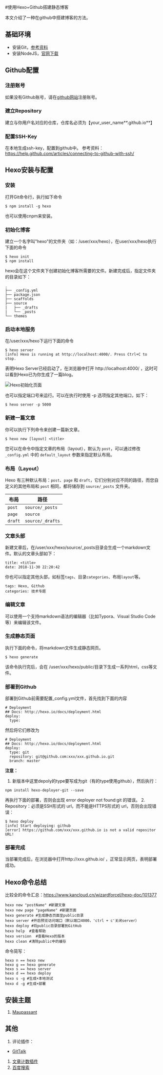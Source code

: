 #使用Hexo+Github搭建静态博客

本文介绍了一种在github中搭建博客的方法。

## 基础环境

* 安装Git，[参考资料](https://git-scm.com/book/zh/v1/%E8%B5%B7%E6%AD%A5-%E5%AE%89%E8%A3%85-Git)
* 安装NodeJS，[官网下载](https://nodejs.org/zh-cn/download/)


## Github配置

### 注册账号

如果没有Github账号，请在[github网站](https://github.com/)注册账号。

### 建立Repository

建立与你用户名对应的仓库，仓库名必须为【your_user_name**.github.io**】

### 配置SSH-Key

在本地生成ssh-key，配置到github中。
参考资料：https://help.github.com/articles/connecting-to-github-with-ssh/

## Hexo安装与配置

### 安装

打开Git命令行，执行如下命令
```
$ npm install -g hexo
```

也可以使用cnpm来安装。

### 初始化博客

建立一个名字叫"hexo"的文件夹（如：/user/xxx/hexo），在user/xxx/hexo执行下面的命令

```
$ hexo init
$ npm install
```

hexo会在这个文件夹下创建初始化博客所需要的文件。新建完成后，指定文件夹的目录如下：

```
.
├── _config.yml
├── package.json
├── scaffolds
├── source
|   ├── _drafts
|   └── _posts
└── themes
```

### 启动本地服务

在/user/xxx/hexo下运行下面的命令

```
$ hexo server
[info] Hexo is running at http://localhost:4000/. Press Ctrl+C to stop.
```

表明Hexo Server已经启动了，在浏览器中打开  http://localhost:4000/ ，这时可以看到Hexo已为你生成了一篇blog。

![Hexo初始化页面](assets/image-20181201101755495-3630675.png)



也可以指定端口号来运行。可以在执行时使用 -p 选项指定其他端口，如下：

```
$ hexo server -p 5000
```

### 新建一篇文章

你可以执行下列命令来创建一篇新文章。

```
$ hexo new [layout] <title>
```

您可以在命令中指定文章的布局（layout），默认为 `post`，可以通过修改 `_config.yml` 中的 `default_layout` 参数来指定默认布局。

### 布局（Layout）

Hexo 有三种默认布局：`post`、`page` 和 `draft`，它们分别对应不同的路径，而您自定义的其他布局和 `post` 相同，都将储存到 `source/_posts` 文件夹。

| 布局    | 路径             |
| ------- | ---------------- |
| `post`  | `source/_posts`  |
| `page`  | `source`         |
| `draft` | `source/_drafts` |

### 文章头部

新建文章后，在/user/xxx/hexo/source/\_posts目录会生成一个markdown文件。默认的文章头部如下：
```
title: <title>
date: 2018-11-30 22:20:42
```
你也可以指定其他头部，如标签`tags`、目录`categories`、布局`layout`等。
```
tags: Hexo, Github
categories: 技术专题
```

### 编辑文章

可以使用一个支持markdown语法的编辑器（比如Typora、Visual Studio Code等）来编辑该文件。

### 生成静态页面

执行下面的命令，将markdown文件生成静态网页。

```
$ hexo generate
```

该命令执行完后，会在 /user/xxx/hexo/public/目录下生成一系列html，css等文件。

### 部署到Github

部署到Github前需要配置_config.yml文件，首先找到下面的内容

```
# Deployment
## Docs: http://hexo.io/docs/deployment.html
deploy:
  type:
```

然后将它们修改为

```
# Deployment
## Docs: http://hexo.io/docs/deployment.html
deploy:
  type: git
  repository: git@github.com:xxx/xxx.github.io.git
  branch: master
```

**注意：**
1. 新版本中这里depoly的type要写成为git（有的type使用github），然后执行：
```
npm install hexo-deployer-git --save
```
再执行下面的部署，否则会出现 error deployer not found:git 的错误。
2. Repository：必须是SSH形式的 url，而不能是HTTPS形式的 url，否则会出现错误：
```
$ hexo deploy
[info] Start deploying: github
[error] https://github.com/xxx/xxx.github.io is not a valid repositor URL!
```
### 部署完成

当部署完成后，在浏览器中打开http://xxx.github.io/ ，正常显示网页，表明部署成功。

## Hexo命令总结
比较全的命令汇总：https://www.kancloud.cn/wizardforcel/hexo-doc/101377

```
hexo new "postName" #新建文章
hexo new page "pageName" #新建页面
hexo generate #生成静态页面至public目录
hexo server #开启预览访问端口（默认端口4000，'ctrl + c'关闭server）
hexo deploy #将public目录部署到GitHub
hexo help  #查看帮助
hexo version  #查看Hexo的版本
hexo clean #清除public中的缓存
```
命令简写：
```
hexo n == hexo new
hexo g == hexo generate
hexo s == hexo server
hexo d == hexo deploy
hexo s -g #生成+本地测试
hexo d -g #生成+部署
```
## 安装主题

1. [Maupassant](https://www.haomwei.com/technology/maupassant-hexo.html)

## 其他

1. 评论插件：
  * [GitTalk](https://zhr26818.github.io/2017/12/19/%E4%B8%BA%E5%8D%9A%E5%AE%A2%E6%B7%BB%E5%8A%A0-Gitalk-%E8%AF%84%E8%AE%BA%E6%8F%92%E4%BB%B6/)
1. [文章计数插件](https://www.jianshu.com/p/e122fc6f5946)
2. [百度搜索](https://blog.csdn.net/u010820857/article/details/82086232)



